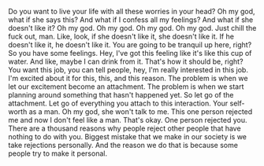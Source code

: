  Do you want to live your life with all these worries in your head? Oh my god, what if she says this? And what if I confess all my feelings? And what if she doesn't like it? Oh my god. Oh my god. Oh my god. Oh my god. Just chill the fuck out, man. Like, look, if she doesn't like it, she doesn't like it. If he doesn't like it, he doesn't like it. You are going to be tranquil up here, right? So you have some feelings. Hey, I've got this feeling like it's like this cup of water. And like, maybe I can drink from it. That's how it should be, right? You want this job, you can tell people, hey, I'm really interested in this job. I'm excited about it for this, this, and this reason. The problem is when we let our excitement become an attachment. The problem is when we start planning around something that hasn't happened yet. So let go of the attachment. Let go of everything you attach to this interaction. Your self-worth as a man. Oh my god, she won't talk to me. This one person rejected me and now I don't feel like a man. That's okay. One person rejected you. There are a thousand reasons why people reject other people that have nothing to do with you. Biggest mistake that we make in our society is we take rejections personally. And the reason we do that is because some people try to make it personal.
